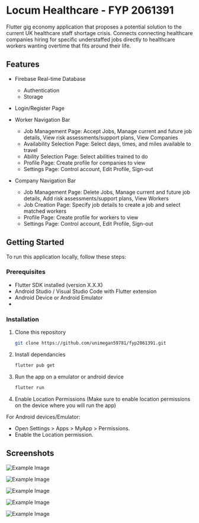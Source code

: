 # Locum Healthcare - FYP 2061391

Flutter gig economy application that proposes a potential solution to the current UK healthcare staff shortage crisis. Connects connecting healthcare companies hiring for specific understaffed jobs directly to healthcare workers wanting overtime that fits around their life. 

## Features
- Firebase Real-time Database
  - Authentication
  - Storage

- Login/Register Page

- Worker Navigation Bar
  - Job Management Page: Accept Jobs, Manage current and future job details, View risk assessments/support plans, View Companies
  - Availability Selection Page: Select days, times, and miles available to travel
  - Ability Selection Page: Select abilities trained to do
  - Profile Page: Create profile for companies to view
  - Settings Page: Control account, Edit Profile, Sign-out

- Company Navigation Bar
  - Job Management Page: Delete Jobs, Manage current and future job details, Add risk assessments/support plans, View Workers
  - Job Creation Page: Specify job details to create a job and select matched workers
  - Profile Page: Create profile for workers to view
  - Settings Page: Control account, Edit Profile, Sign-out


## Getting Started

To run this application locally, follow these steps:

### Prerequisites
- Flutter SDK installed (version X.X.X)
- Android Studio / Visual Studio Code with Flutter extension
- Android Device or Android Emulator
- 
### Installation

1. Clone this repository
   ```bash
   git clone https://github.com/unimegan59781/fyp2061391.git
2. Install dependancies
   ```bash
   flutter pub get
3. Run the app on a emulator or android device
   ```bash
   flutter run
4. Enable Location Permissions
(Make sure to enable location permissions on the device where you will run the app)

For Android devices/Emulator:
- Open Settings > Apps > MyApp > Permissions.
- Enable the Location permission.

## Screenshots

![Example Image](screenshots/shot1.png)

![Example Image](screenshots/shot2.png)

![Example Image](screenshots/shot3.png)

![Example Image](screenshots/shot4.png)

![Example Image](screenshots/shot5.png)
